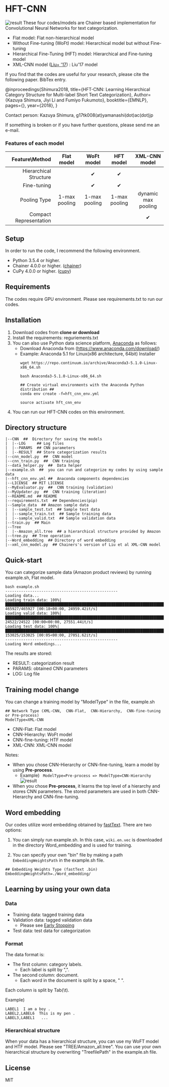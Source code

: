 HFT-CNN
==
![result](https://github.com/ShimShim46/HFT-CNN/blob/media/demo.gif)
These four codes/models are Chainer based implementation for Convolutional Neural Networks for text categorization. 
* Flat model: Flat non-hierarchical model
* Without Fine-tuning (WoFt) model: Hierarchical model but without Fine-tuning
* Hierarchical Fine-Tuning (HFT) model: Hierarchical and Fine-tuning model
* XML-CNN model ([Liu+ '17](http://nyc.lti.cs.cmu.edu/yiming/Publications/jliu-sigir17.pdf)) : Liu'17 model


If you find that the codes are useful for your research, please cite the following paper. BibTex entry.

@inproceedings{Shimura2018,
title={HFT-CNN: Learning Hierarchical Category Structure for Multi-label Short Text Categorization},
Author={Kazuya Shimura, Jiyi Li and Fumiyo Fukumoto},
booktitle={EMNLP},
pages={},
year={2018},
}

Contact person: Kazuya Shimura, g17tk008(at)yamanashi(dot)ac(dot)jp

<!-- https://cl.cs.yamanashi.ac.jp -->

If something is broken or if you have further questions, please send me an e-mail.

### Features of each model

|              Feature\Method |   Flat model  |   WoFt model  |   HFT model   |    XML-CNN model    |
|-----------------------:|:-------------:|:-------------:|:-------------:|:-------------------:|
|              Hierarchical Structure |               |       ✔       |       ✔       |                     |
|            Fine-tuning |               |       ✔       |       ✔       |                     |
|                Pooling Type | 1-max pooling | 1-max pooling | 1-max pooling | dynamic max pooling |
| Compact Representation |               |               |               |          ✔          |

## Setup
In order to run the code, I recommend the following environment.
* Python 3.5.4 or higher.
* Chainer 4.0.0 or higher. ([chainer](http://chainer.org/))
* CuPy 4.0.0 or higher.  ([cupy](https://cupy.chainer.org/))

## Requirements
The codes require GPU environment. Please see requirements.txt to run our codes.


## Installation
1. Download codes from **clone or download**
1. Install the requirements: reguriements.txt
1.  You can also use Python data science platform, [Anaconda](https://www.anaconda.com/enterprise/) as follows:
    * Download Anaconda from (https://www.anaconda.com/download/)
    * Example: Anaconda 5.1 for Linux(x86 architecture, 64bit) Installer 
        ```
        wget https://repo.continuum.io/archive/Anaconda3-5.1.0-Linux-x86_64.sh
        
        bash Anaconda3-5.1.0-Linux-x86_64.sh
        
        ## Create virtual environments with the Anaconda Python distribution ##
        conda env create -f=hft_cnn_env.yml

        source activate hft_cnn_env
        ```
1. You can run our HFT-CNN codes on this environment.
   
## Directory structure
```
|--CNN  ##  Directory for saving the models
|  |--LOG     ## Log files
|  |--PARAMS  ## CNN parameters
|  |--RESULT  ## Store categorization results
|--cnn_model.py  ##  CNN model
|--cnn_train.py  ##  CNN training
|--data_helper.py  ##  Data helper
|--example.sh  ##  you can run and categorize my codes by using sample data
|--hft_cnn_env.yml ##  Anaconda components dependencies
|--LICENSE  ## MIT LICENSE
|--MyEvaluator.py  ##  CNN training (validation)
|--MyUpdater.py  ##  CNN training (iteration)
|--README.md  ## README
|--requirements.txt  ## Dependencies(pip)
|--Sample_data  ## Amazon sample data
|  |--sample_test.txt  ## Sample test data
|  |--sample_train.txt  ## Sample training data
|  |--sample_valid.txt  ## Sample validation data
|--train.py  ## Main
|--Tree
|  |--Amazon_all.tree  ## a hierarchical structure provided by Amazon
|--tree.py  ## Tree operation
|--Word_embedding  ## Directory of word embedding
|--xml_cnn_model.py  ## Chainers's version of Liu et al XML-CNN model
```

## Quick-start
You can categorize sample data (Amazon product reviews) by running example.sh, Flat model.

```
bash example.sh
--------------------------------------------------
Loading data...
Loading train data: 100%|███████████████████████████████████████████████████████████████████████████████████████████████████████████████████████████████████████████████████████████████████████████████████████████████████████████████| 465927/465927 [00:18<00:00, 24959.42it/s]
Loading valid data: 100%|█████████████████████████████████████████████████████████████████████████████████████████████████████████████████████████████████████████████████████████████████████████████████████████████████████████████████| 24522/24522 [00:00<00:00, 27551.44it/s]
Loading test data: 100%|████████████████████████████████████████████████████████████████████████████████████████████████████████████████████████████████████████████████████████████████████████████████████████████████████████████████| 153025/153025 [00:05<00:00, 27051.62it/s]
--------------------------------------------------
Loading Word embedings...
```
The results are stored: 
* RESULT: categorization result
* PARAMS: obtained CNN parameters
* LOG: Log file


## Training model change
You can change a training model by "ModelType" in the file, example.sh

```
## Network Type (XML-CNN,  CNN-Flat,  CNN-Hierarchy,  CNN-fine-tuning or Pre-process)
ModelType=XML-CNN
```
* CNN-Flat: Flat model
* CNN-Hierarchy:  WoFt model
* CNN-fine-tuning:  HTF model
* XML-CNN: XML-CNN model

Notes:

* When you chose CNN-Hierarchy or CNN-fine-tuning, learn a model by using **Pre-process**.
    * Example) ``` ModelType=Pre-process => ModelType=CNN-Hierarchy```
    ![result](https://github.com/ShimShim46/HFT-CNN/blob/media/pre-process_demo.gif)
* When you chose **Pre-process**, it learns the top level of a hierarchy and stores CNN parameters. The stored parameters are used in both CNN-Hierarchy and CNN-fine-tuning.

## Word embedding
Our codes utilize word embedding obtained by [fastText](https://github.com/facebookresearch/fastText).
There are two options:
1.  You can simply run example.sh. In this case, ```wiki.en.vec``` is downloaded in the directory Word_embedding and is used for training.

1. You can specify your own "bin" file by making a path ```EmbeddingWeightsPath``` in the example.sh file.
```
## Embedding Weights Type (fastText .bin)
EmbeddingWeightsPath=./Word_embedding/
```

## Learning by using your own data
### Data
 
* Training data: tagged training data
* Validation data: tagged validation data
    * Please see [Early Stopping](https://docs.chainer.org/en/stable/reference/generated/chainer.training.triggers.EarlyStoppingTrigger.html)
* Test data:  test data for categorization


### Format
The data format is:
* The first column: category labels. 
    * Each label is split by ",".
* The second column: document.
    * Each word in the document is split by a space, " ".

Each column is split by Tab(\t).

Example)
```
LABEL1  I am a boy .
LABEL2,LABEL6  This is my pen .
LABEL3,LABEL1   ...
```

### Hierarchical structure
When your data has a hierarchical structure, you can use my WoFT model and HTF model. Please see "TREE/Amazon_all.tree".
You can use your own hierarchical structure by overwriting "TreefilePath" in the example.sh file.

## License
MIT